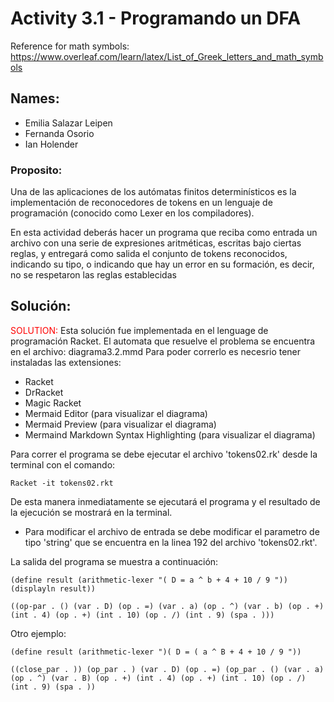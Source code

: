 # Activity 3.1 - Programando un DFA

Reference for math symbols:
https://www.overleaf.com/learn/latex/List_of_Greek_letters_and_math_symbols

## Names:
- Emilia Salazar Leipen
- Fernanda Osorio
- Ian Holender 


### Proposito:
Una de las aplicaciones de los autómatas finitos determinísticos es la implementación de reconocedores de tokens en un lenguaje de programación (conocido como Lexer en los compiladores).

En esta actividad deberás hacer un programa que reciba como entrada un archivo con una serie de expresiones aritméticas, escritas bajo ciertas reglas, y entregará como salida el conjunto de tokens reconocidos, indicando su tipo, o indicando que hay un error en su formación, es decir, no se respetaron las reglas establecidas

## Solución:
<span style="color:red;">SOLUTION:</span>
Esta solución fue implementada en el lenguage de programación Racket. El automata que resuelve el problema se encuentra en el archivo: diagrama3.2.mmd
Para poder correrlo es necesrio tener instaladas las extensiones:
- Racket
- DrRacket
- Magic Racket
- Mermaid Editor (para visualizar el diagrama)
- Mermaid Preview (para visualizar el diagrama)
- Mermaind Markdown Syntax Highlighting (para visualizar el diagrama)


Para correr el programa se debe ejecutar el archivo 'tokens02.rk' desde la terminal con el comando: 


```Racket -it tokens02.rkt ```



De esta manera inmediatamente se ejecutará el programa y el resultado de la ejecución se mostrará en la terminal. 

- Para modificar el archivo de entrada se debe modificar el parametro de tipo 'string' que se encuentra en la linea 192 del archivo 'tokens02.rkt'.

La salida del programa se muestra a continuación:


```(define result (arithmetic-lexer "( D = a ^ b + 4 + 10 / 9 ")) (displayln result))```

```((op-par . () (var . D) (op . =) (var . a) (op . ^) (var . b) (op . +) (int . 4) (op . +) (int . 10) (op . /) (int . 9) (spa . ))) ```

Otro ejemplo: 

```(define result (arithmetic-lexer ")( D = ( a ^ B + 4 + 10 / 9 "))```

```((close_par . )) (op_par . ) (var . D) (op . =) (op_par . () (var . a) (op . ^) (var . B) (op . +) (int . 4) (op . +) (int . 10) (op . /) (int . 9) (spa . ))```
